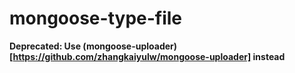 # mongoose-type-file
**Deprecated: Use (mongoose-uploader)[https://github.com/zhangkaiyulw/mongoose-uploader] instead**

